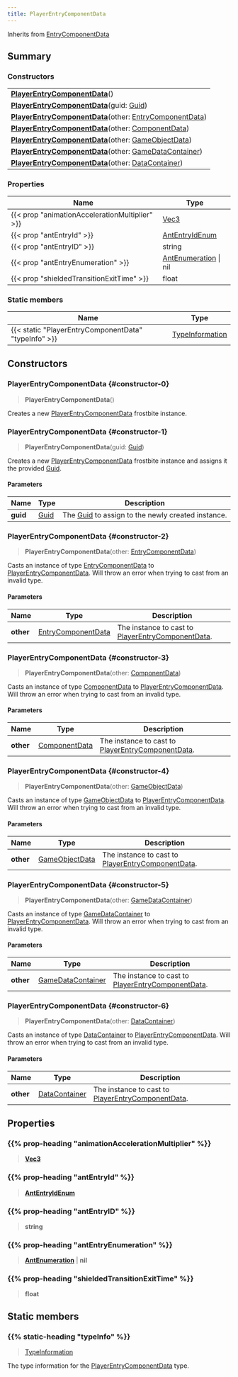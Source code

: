 ```yaml
---
title: PlayerEntryComponentData
---
```


Inherits from 
[EntryComponentData](/vext/ref/fb/entrycomponentdata)

## Summary
### Constructors
| |
| ----------- |
| **[PlayerEntryComponentData](#constructor-0)**() |
| **[PlayerEntryComponentData](#constructor-1)**(guid: [Guid](/vext/ref/shared/class/guid)) |
| **[PlayerEntryComponentData](#constructor-2)**(other: [EntryComponentData](/vext/ref/fb/entrycomponentdata)) |
| **[PlayerEntryComponentData](#constructor-3)**(other: [ComponentData](/vext/ref/fb/componentdata)) |
| **[PlayerEntryComponentData](#constructor-4)**(other: [GameObjectData](/vext/ref/fb/gameobjectdata)) |
| **[PlayerEntryComponentData](#constructor-5)**(other: [GameDataContainer](/vext/ref/fb/gamedatacontainer)) |
| **[PlayerEntryComponentData](#constructor-6)**(other: [DataContainer](/vext/ref/shared/class/datacontainer)) |

### Properties
| Name | Type |
| ---- | ---- |
| {{< prop "animationAccelerationMultiplier" >}} | [Vec3](/vext/ref/shared/class/vec3) |
| {{< prop "antEntryId" >}} | [AntEntryIdEnum](/vext/ref/fb/antentryidenum) |
| {{< prop "antEntryID" >}} | string |
| {{< prop "antEntryEnumeration" >}} | [AntEnumeration](/vext/ref/fb/antenumeration) \| nil |
| {{< prop "shieldedTransitionExitTime" >}} | float |

### Static members
| Name | Type |
| ---- | ---- |
| {{< static "PlayerEntryComponentData" "typeInfo" >}} | [TypeInformation](/vext/ref/shared/class/typeinformation) |

## Constructors
### PlayerEntryComponentData {#constructor-0}
> **PlayerEntryComponentData**()

Creates a new [PlayerEntryComponentData](/vext/ref/fb/playerentrycomponentdata) frostbite instance.

### PlayerEntryComponentData {#constructor-1}
> **PlayerEntryComponentData**(guid: [Guid](/vext/ref/shared/class/guid))

Creates a new [PlayerEntryComponentData](/vext/ref/fb/playerentrycomponentdata) frostbite instance and assigns it the provided [Guid](/vext/ref/shared/class/guid).

#### Parameters
| Name | Type | Description |
| ---- | ---- | ----------- |
| **guid** | [Guid](/vext/ref/shared/class/guid) | The [Guid](/vext/ref/shared/class/guid) to assign to the newly created instance. |

### PlayerEntryComponentData {#constructor-2}
> **PlayerEntryComponentData**(other: [EntryComponentData](/vext/ref/fb/entrycomponentdata))

Casts an instance of type [EntryComponentData](/vext/ref/fb/entrycomponentdata) to [PlayerEntryComponentData](/vext/ref/fb/playerentrycomponentdata). Will throw an error when trying to cast from an invalid type.

#### Parameters
| Name | Type | Description |
| ---- | ---- | ----------- |
| **other** | [EntryComponentData](/vext/ref/fb/entrycomponentdata) | The instance to cast to [PlayerEntryComponentData](/vext/ref/fb/playerentrycomponentdata). |

### PlayerEntryComponentData {#constructor-3}
> **PlayerEntryComponentData**(other: [ComponentData](/vext/ref/fb/componentdata))

Casts an instance of type [ComponentData](/vext/ref/fb/componentdata) to [PlayerEntryComponentData](/vext/ref/fb/playerentrycomponentdata). Will throw an error when trying to cast from an invalid type.

#### Parameters
| Name | Type | Description |
| ---- | ---- | ----------- |
| **other** | [ComponentData](/vext/ref/fb/componentdata) | The instance to cast to [PlayerEntryComponentData](/vext/ref/fb/playerentrycomponentdata). |

### PlayerEntryComponentData {#constructor-4}
> **PlayerEntryComponentData**(other: [GameObjectData](/vext/ref/fb/gameobjectdata))

Casts an instance of type [GameObjectData](/vext/ref/fb/gameobjectdata) to [PlayerEntryComponentData](/vext/ref/fb/playerentrycomponentdata). Will throw an error when trying to cast from an invalid type.

#### Parameters
| Name | Type | Description |
| ---- | ---- | ----------- |
| **other** | [GameObjectData](/vext/ref/fb/gameobjectdata) | The instance to cast to [PlayerEntryComponentData](/vext/ref/fb/playerentrycomponentdata). |

### PlayerEntryComponentData {#constructor-5}
> **PlayerEntryComponentData**(other: [GameDataContainer](/vext/ref/fb/gamedatacontainer))

Casts an instance of type [GameDataContainer](/vext/ref/fb/gamedatacontainer) to [PlayerEntryComponentData](/vext/ref/fb/playerentrycomponentdata). Will throw an error when trying to cast from an invalid type.

#### Parameters
| Name | Type | Description |
| ---- | ---- | ----------- |
| **other** | [GameDataContainer](/vext/ref/fb/gamedatacontainer) | The instance to cast to [PlayerEntryComponentData](/vext/ref/fb/playerentrycomponentdata). |

### PlayerEntryComponentData {#constructor-6}
> **PlayerEntryComponentData**(other: [DataContainer](/vext/ref/shared/class/datacontainer))

Casts an instance of type [DataContainer](/vext/ref/shared/class/datacontainer) to [PlayerEntryComponentData](/vext/ref/fb/playerentrycomponentdata). Will throw an error when trying to cast from an invalid type.

#### Parameters
| Name | Type | Description |
| ---- | ---- | ----------- |
| **other** | [DataContainer](/vext/ref/shared/class/datacontainer) | The instance to cast to [PlayerEntryComponentData](/vext/ref/fb/playerentrycomponentdata). |

## Properties
### {{% prop-heading "animationAccelerationMultiplier" %}}
> **[Vec3](/vext/ref/shared/class/vec3)**

### {{% prop-heading "antEntryId" %}}
> **[AntEntryIdEnum](/vext/ref/fb/antentryidenum)**

### {{% prop-heading "antEntryID" %}}
> **string**

### {{% prop-heading "antEntryEnumeration" %}}
> **[AntEnumeration](/vext/ref/fb/antenumeration)** | **nil**

### {{% prop-heading "shieldedTransitionExitTime" %}}
> **float**

## Static members
### {{% static-heading "typeInfo" %}}
> [TypeInformation](/vext/ref/shared/class/typeinformation)

The type information for the [PlayerEntryComponentData](/vext/ref/fb/playerentrycomponentdata) type.

